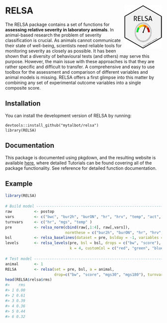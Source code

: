 
RELSA <img src="man/figures/logo.png" align="right" width="120" />
==================================================================

The RELSA package contains a set of functions for **assessing relative severity in laboratory animals**. In animal-based research the problem of severity classification is crucial. As animals cannot communicate their state of well-being, scientists need reliable tools for monitoring severity as closely as possible. It has been shown that a diversity of behavioural tests (and others) may serve this purpose. However, the main issue with these approaches is that they are rather specific and difficult to transfer. A comprehensive and easy to use toolbox for the assessment and comparison of different variables and animal models is missing. RELSA offers a first glimpse into this matter by combining any set of experimental outcome variables into a single composite score.

Installation
------------

You can install the development version of RELSA by running:

    devtools::install_github("mytalbot/relsa")
    library(RELSA)

Documentation
-------------

This package is documented using pkgdown, and the resulting website is available [here](https://talbotsr.com/RELSA), where detailed Tutorials can be found covering all of the package functionality. See reference for detailed function documentation.

Example
-------

``` r
library(RELSA)

# Build model -------------------------------------------------------------
raw          <- postop
vars         <- c("bwc", "bur2h", "burON", "hr", "hrv", "temp", "act", "mgs")
turnvars     <- c("hr", "mgs", "temp" )
pre          <- relsa_norm(cbind(raw[,1:4], raw[,vars]), 
                           normthese = c("bur2h", "burON", "hr", "hrv", "temp", "act", "mgs"), ontime = 1)
bsl          <- relsa_baselines(dataset = pre, bslday = -1, variables = vars, turnvars = turnvars)
levels       <- relsa_levels(pre, bsl = bsl, drops = c("bw", "score"), turns = c("hr", "mgs", "temp"),
                             k = 4, customCol = c("red", "green", "blue", "magenta"))

# Test model --------------------------------------------------------------
animal       <- 1
RELSA        <- relsa(set = pre, bsl, a = animal, 
                      drop=c("bw", "score", "mgs30", "mgs180"), turnvars = turnvars)
head(RELSA$relsa$rms)
#>    rms
#> 1 0.00
#> 2 0.61
#> 3 0.39
#> 4 0.36
#> 5 0.44
#> 6 0.32
```
